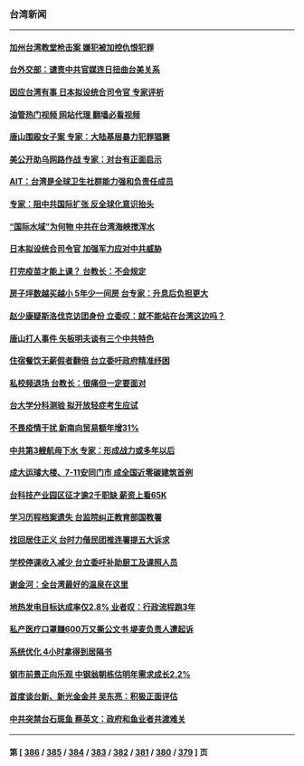 ### 台湾新闻
---
#### [加州台湾教堂枪击案 嫌犯被加控仇恨犯罪](../../pages/ncid1349361/n13762434.md?06190445) 
#### [台外交部：谴责中共官媒连日扭曲台美关系](../../pages/ncid1349361/n13762371.md?06190445) 
#### [因应台湾有事 日本拟设统合司令官 专家评析](../../pages/ncid1349361/n13762232.md?06190445) 
#### [油管热门视频 网站代理 翻墙必看视频](http://209.222.30.114:81/youtube.html?06190445)
#### [唐山围殴女子案 专家：大陆基层暴力犯罪猖獗](../../pages/ncid1349361/n13762195.md?06190445) 
#### [美公开助乌网路作战 专家：对台有正面启示](../../pages/ncid1349361/n13762198.md?06190445) 
#### [AIT：台湾是全球卫生社群能力强和负责任成员](../../pages/ncid1349361/n13762104.md?06190445) 
#### [专家：阻中共国际扩张 反全球化意识抬头](../../pages/ncid1349361/n13761868.md?06190445) 
#### [“国际水域”为何物 中共在台湾海峡搅浑水](../../pages/ncid1349361/n13762058.md?06190445) 
#### [日本拟设统合司令官 加强军力应对中共威胁](../../pages/ncid1349361/n13761959.md?06190445) 
#### [打完疫苗才能上课？ 台教长：不会规定](../../pages/ncid1349361/n13761805.md?06190445) 
#### [房子坪数越买越小 5年少一间房 台专家：升息后负担更大](../../pages/ncid1349361/n13761806.md?06190445) 
#### [赵少康疑斯洛伐克访团身份 立委叹：就不能站在台湾这边吗？](../../pages/ncid1349361/n13761808.md?06190445) 
#### [唐山打人事件 矢板明夫谈有三个中共特色](../../pages/ncid1349361/n13761682.md?06190445) 
#### [住宿餐饮无薪假者翻倍 台立委吁政府精准纾困](../../pages/ncid1349361/n13761792.md?06190445) 
#### [私校频退场 台教长：很痛但一定要面对](../../pages/ncid1349361/n13761810.md?06190445) 
#### [台大学分科测验 拟开放轻症考生应试](../../pages/ncid1349361/n13761811.md?06190445) 
#### [不畏疫情干扰 新南向贸易额年增31%](../../pages/ncid1349361/n13761813.md?06190445) 
#### [中共第3艘航母下水 专家：形成战力或多年以后](../../pages/ncid1349361/n13761788.md?06190445) 
#### [成大运璿大楼、7-11安同门市 成全国近零碳建筑首例](../../pages/ncid1349361/n13761816.md?06190445) 
#### [台科技产业园区征才逾2千职缺 薪资上看65K](../../pages/ncid1349361/n13761814.md?06190445) 
#### [学习历程档案遗失 台监院纠正教育部国教署](../../pages/ncid1349361/n13761817.md?06190445) 
#### [找回居住正义 台时力偕民团推连署提五大诉求](../../pages/ncid1349361/n13761818.md?06190445) 
#### [学校停课收入减少 台立委吁补助厨工及课照人员](../../pages/ncid1349361/n13761820.md?06190445) 
#### [谢金河：全台湾最好的温泉在这里](../../pages/ncid1349361/n13761707.md?06190445) 
#### [地热发电目标达成率仅2.8% 业者叹：行政流程跑3年](../../pages/ncid1349361/n13761797.md?06190445) 
#### [私产医疗口罩赚600万又撕公文书 堤麦负责人遭起诉](../../pages/ncid1349361/n13761791.md?06190445) 
#### [系统优化 4小时拿得到居隔书](../../pages/ncid1349361/n13761782.md?06190445) 
#### [钢市前景正向乐观 中钢翁朝栋估明年需求成长2.2%](../../pages/ncid1349361/n13761781.md?06190445) 
#### [首度谈台新、新光金金并 吴东亮：积极正面评估](../../pages/ncid1349361/n13761780.md?06190445) 
#### [中共突禁台石斑鱼 蔡英文：政府和鱼业者共渡难关](../../pages/ncid1349361/n13761748.md?06190445) 

---
#### 第 [ [386](./386.md?06190445) / [385](./385.md?06190445) / [384](./384.md?06190445) / [383](./383.md?06190445) / [382](./382.md?06190445) / [381](./381.md?06190445) / [380](./380.md?06190445) / [379](./379.md?06190445) ] 页
